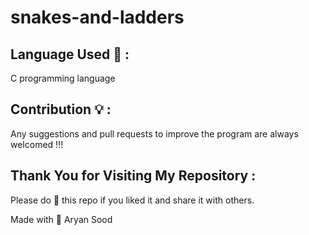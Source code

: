 <h1>snakes-and-ladders</h1>

<h2>Language Used 📝 :</h2> C programming language

<h2>Contribution 💡 :</h2> 
Any suggestions and pull requests to improve the program are always welcomed !!!

<h2>Thank You for Visiting My Repository : </h2>
Please do 🌟 this repo if you liked it and share it with others.

Made with 💙
Aryan Sood


